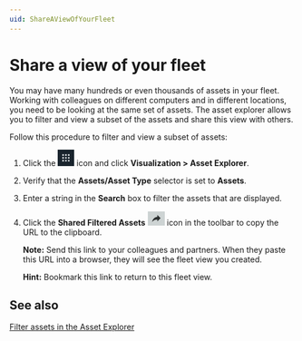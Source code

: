 ```yaml
---
uid: ShareAViewOfYourFleet 
---
```


# Share a view of your fleet

You may have many hundreds or even thousands of assets in your fleet. Working with colleagues on different computers and in different locations, you need to be looking at the same set of assets. The asset explorer allows you to filter and view a subset of the assets and share this view with others. 

Follow this procedure to filter and view a subset of assets:

1. Click the ![Menu icon](images/menu.png) icon and click **Visualization > Asset Explorer**.

1. Verify that the **Assets/Asset Type** selector is set to **Assets**.

1. Enter a string in the **Search** box to filter the assets that are displayed.

1. Click the **Shared Filtered Assets** ![link](images/share-icon.png) icon in the toolbar to copy the URL to the clipboard. 

   **Note:** Send this link to your colleagues and partners. When they paste this URL into a browser, they will see the fleet view you created.

   **Hint:** Bookmark this link to return to this fleet view.

## See also

[Filter assets in the Asset Explorer](xref:FilterAssets)
